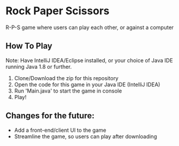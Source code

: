 # Rock Paper Scissors

R-P-S game where users can play each other, or against a computer

## How To Play
Note: Have IntelliJ IDEA/Eclipse installed, or your choice of Java IDE running Java 1.8 or further.

1. Clone/Download the zip for this repository
2. Open the code for this game in your Java IDE (IntelliJ IDEA)
3. Run 'Main.java' to start the game in console
4. Play!

## Changes for the future:
- Add a front-end/client UI to the game
- Streamline the game, so users can play after downloading
